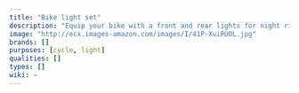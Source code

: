 ```yaml
---
title: "Bike light set"
description: "Equip your bike with a front and rear lights for night riding."
image: "http://ecx.images-amazon.com/images/I/41P-XuiRUOL.jpg"
brands: []
purposes: [cycle, light]
qualities: []
types: []
wiki: ~
---
```

